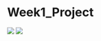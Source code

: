 # Week1_Project
![](https://github.com/abcorley/Week1_Project/actions/workflows/styleguide.yaml/badge.svg)
![](https://github.com/abcorley/Week1_Project/actions/workflows/unitTest.yaml/badge.svg)
